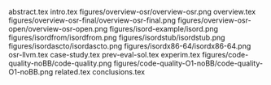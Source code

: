 abstract.tex
intro.tex
figures/overview-osr/overview-osr.png
overview.tex
figures/overview-osr-final/overview-osr-final.png
figures/overview-osr-open/overview-osr-open.png
figures/isord-example/isord.png
figures/isordfrom/isordfrom.png
figures/isordstub/isordstub.png
figures/isordascto/isordascto.png
figures/isordx86-64/isordx86-64.png
osr-llvm.tex
case-study.tex
prev-eval-sol.tex
experim.tex
figures/code-quality-noBB/code-quality.png
figures/code-quality-O1-noBB/code-quality-O1-noBB.png
related.tex
conclusions.tex
